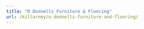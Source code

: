```yaml
---
title: "O Donnells Furniture & Flooring"
url: /killarney/o-donnells-furniture-and-flooring/
---
```

